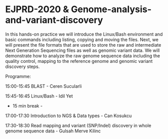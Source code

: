 # EJPRD-2020 & Genome-analysis-and-variant-discovery

In this hands-on practice we will introduce the Linux/Bash environment and basic commands including listing, copying and moving the files. Next, we will present the file formats that are used to store the raw and intermediate Next Generation Sequencing files as well as genomic variant data. We will demonstrate how to analyze the raw genome sequence data including the quality control, mapping to the reference genome and genomic variant discovery steps.

Programme:

15:00-15:45 BLAST - Ceren Sucularli

15:45-16:45 Linux/Bash - Idil Yet

- 15 min break -

17:00-17:30 Introduction to NGS & Data types - Can Kosukcu

17:30-18:30 Read mapping and variant (SNP/Indel) discovery in whole genome sequence data - Gulsah Merve Kilinc

